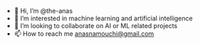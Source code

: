 - 👋 Hi, I’m @the-anas
- 👀 I’m interested in machine learning and artificial intelligence
- 💞️ I’m looking to collaborate on AI or ML related projects
- 📫 How to reach me anasnamouchi@gmail.com

<!---
the-anas/the-anas is a ✨ special ✨ repository because its `README.md` (this file) appears on your GitHub profile.
You can click the Preview link to take a look at your changes.
--->
